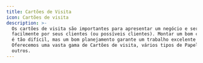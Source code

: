 ```yaml
---
title: Cartões de Visita
icon: Cartões de visita
description: >-
  Os cartões de visita são importantes para apresentar um negócio e ser achado
  facilmente por seus clientes (ou possíveis clientes). Montar um bom cartão não
  é tão difícil, mas um bom planejamento garante um trabalho excelente!
  Oferecemos uma vasta gama de Cartões de visita, vários tipos de Papel, entre
  outros.
---
```


